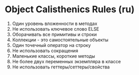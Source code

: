 # Object Calisthenics Rules (ru)

1. Один уровень вложенности в методах
2. Не использовать ключевое слово ELSE
3. Оборачивать все примитивы и строки
4. Коллекции - это самостоятельные объекты
5. Один точечный оператор на строку
6. Не использовать сокращения
7. Маленькие классы, короткие методы
8. Не более двух переменных экземпляра в классе
9. Не использовать геттеры/сеттеры/свойства